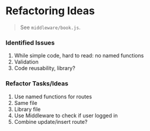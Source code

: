 # Refactoring Ideas

> See `middleware/book.js`.

### Identified Issues

1. While simple code, hard to read: no named functions
1. Validation
1. Code reusability, library?

### Refactor Tasks/Ideas

1. Use named functions for routes
  1. Same file
  2. Library file
1. Use Middleware to check if user logged in
1. Combine update/insert route?
